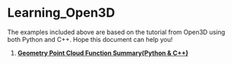 # Learning_Open3D
The examples included above are based on the tutorial from Open3D using both Python and C++. Hope this document can help you! 

1. [**Geometry Point Cloud Function Summary(Python & C++)**](https://github.com/LYON-WANG/Learning_Open3D/blob/master/1_pointCloud/README.md)
